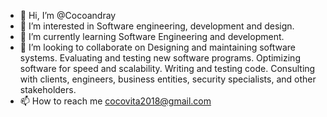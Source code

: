 - 👋 Hi, I’m @Cocoandray
- 👀 I’m interested in Software engineering, development and design.
- 🌱 I’m currently learning Software Engineering and development.
- 💞️ I’m looking to collaborate on  Designing and maintaining software systems. Evaluating and testing new software programs. Optimizing software for speed and scalability. Writing and testing code. Consulting with clients, engineers, business entities, security specialists, and other stakeholders.
- 📫 How to reach me cocovita2018@gmail.com

<!---
Cocoandray/Cocoandray is a ✨ special ✨ repository because its `README.md` (this file) appears on your GitHub profile.
You can click the Preview link to take a look at your changes.
--->
